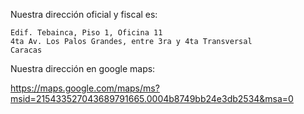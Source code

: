 Nuestra dirección oficial y fiscal es:

    Edif. Tebainca, Piso 1, Oficina 11 
    4ta Av. Los Palos Grandes, entre 3ra y 4ta Transversal 
    Caracas

Nuestra dirección en google
maps:

<https://maps.google.com/maps/ms?msid=215433527043689791665.0004b8749bb24e3db2534&msa=0>
